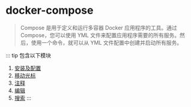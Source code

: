 # docker-compose
> Compose 是用于定义和运行多容器 Docker 应用程序的工具。通过 Compose，您可以使用 YML 文件来配置应用程序需要的所有服务。然后，使用一个命令，就可以从 YML 文件配置中创建并启动所有服务。

::: tip 包含以下模块
1. [安装及配置](/tools/docker-compose/.md)
2. [移动光标](/linux/vim/move.md)
3. [注释](/linux/vim/annotation.md)
4. [编辑](/linux/vim/edit.md)
5. [搜索](/linux/vim/search.md)
:::
